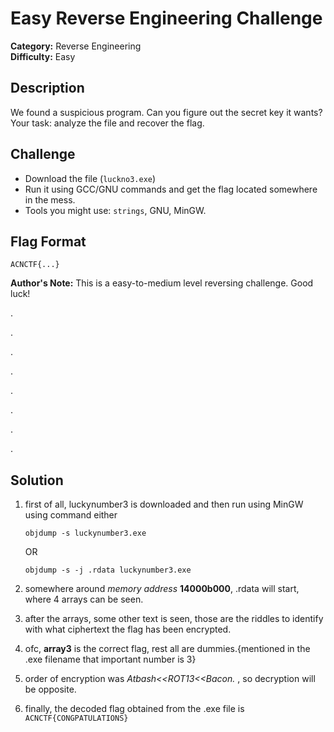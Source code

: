 # Easy Reverse Engineering Challenge

**Category:** Reverse Engineering\
**Difficulty:** Easy

## Description

We found a suspicious program. Can you figure out the secret key it
wants?\
Your task: analyze the file and recover the flag.

## Challenge

-   Download the file (`luckno3.exe`)
-   Run it using GCC/GNU commands and get the flag located somewhere in the mess.
-   Tools you might use: `strings`, GNU, MinGW.

## Flag Format

    ACNCTF{...}


**Author's Note:** This is a easy-to-medium level reversing challenge. Good luck!





.







.






.








.




 

.







.






.








.
## Solution


1. first of all, luckynumber3 is downloaded and then run using MinGW using command either

    `objdump -s luckynumber3.exe`

    OR

    `objdump -s -j .rdata luckynumber3.exe`
   
3. somewhere around _memory address_ **14000b000**, .rdata will start, where 4 arrays can be seen.
4. after the arrays, some other text is seen, those are the riddles to identify with what ciphertext the flag has been encrypted.
5. ofc, **array3** is the correct flag, rest all are dummies.{mentioned in the .exe filename that important number is 3}
6. order of encryption was _Atbash<<ROT13<<Bacon._ , so decryption will be opposite.
7. finally, the decoded flag obtained from the .exe file is
                                  `ACNCTF{CONGPATULATIONS}`

